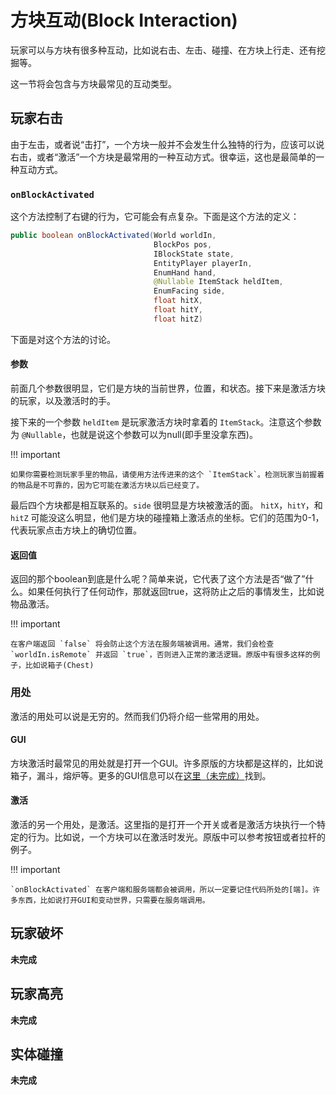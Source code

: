 方块互动(Block Interaction)
==========================

玩家可以与方块有很多种互动，比如说右击、左击、碰撞、在方块上行走、还有挖掘等。

这一节将会包含与方块最常见的互动类型。

玩家右击
--------

由于左击，或者说“击打”，一个方块一般并不会发生什么独特的行为，应该可以说右击，或者“激活”一个方块是最常用的一种互动方式。很幸运，这也是最简单的一种互动方式。

### `onBlockActivated`

这个方法控制了右键的行为，它可能会有点复杂。下面是这个方法的定义：


```java
public boolean onBlockActivated(World worldIn,
                                BlockPos pos,
                                IBlockState state,
                                EntityPlayer playerIn,
                                EnumHand hand,
                                @Nullable ItemStack heldItem,
                                EnumFacing side,
                                float hitX,
                                float hitY,
                                float hitZ)
```

下面是对这个方法的讨论。

#### 参数

前面几个参数很明显，它们是方块的当前世界，位置，和状态。接下来是激活方块的玩家，以及激活时的手。

接下来的一个参数 `heldItem` 是玩家激活方块时拿着的 `ItemStack`。注意这个参数为 `@Nullable`，也就是说这个参数可以为null(即手里没拿东西)。

!!! important

	如果你需要检测玩家手里的物品，请使用方法传进来的这个 `ItemStack`。检测玩家当前握着的物品是不可靠的，因为它可能在激活方块以后已经变了。

最后四个方块都是相互联系的。`side` 很明显是方块被激活的面。 `hitX`，`hitY`，和 `hitZ` 可能没这么明显，他们是方块的碰撞箱上激活点的坐标。它们的范围为0-1，代表玩家点击方块上的确切位置。

#### 返回值

返回的那个boolean到底是什么呢？简单来说，它代表了这个方法是否“做了”什么。如果任何执行了任何动作，那就返回true，这将防止之后的事情发生，比如说物品激活。

!!! important

	在客户端返回 `false` 将会防止这个方法在服务端被调用。通常，我们会检查 `worldIn.isRemote` 并返回 `true`，否则进入正常的激活逻辑。原版中有很多这样的例子，比如说箱子(Chest)

### 用处

激活的用处可以说是无穷的。然而我们仍将介绍一些常用的用处。

#### GUI

方块激活时最常见的用处就是打开一个GUI。许多原版的方块都是这样的，比如说箱子，漏斗，熔炉等。更多的GUI信息可以在[这里（未完成）](GUI)找到。

#### 激活

激活的另一个用处，是激活。这里指的是打开一个开关或者是激活方块执行一个特定的行为。比如说，一个方块可以在激活时发光。原版中可以参考按钮或者拉杆的例子。

!!! important

	`onBlockActivated` 在客户端和服务端都会被调用，所以一定要记住代码所处的[端]。许多东西，比如说打开GUI和变动世界，只需要在服务端调用。

玩家破坏
-------

**未完成**

玩家高亮
-------

**未完成**

实体碰撞
-------

**未完成**

[端]: ../concepts/sides.md